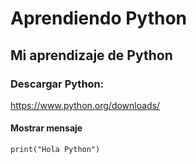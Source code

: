 # Aprendiendo Python
## Mi aprendizaje de Python

### Descargar Python:
https://www.python.org/downloads/

#### Mostrar mensaje
```
print("Hola Python")
```
